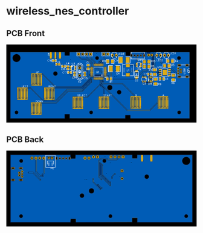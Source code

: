 # wireless_nes_controller

## PCB Front
<img src="./svg/wireless_nes_controller_front.svg">

## PCB Back
<img src="./svg/wireless_nes_controller_back.svg">